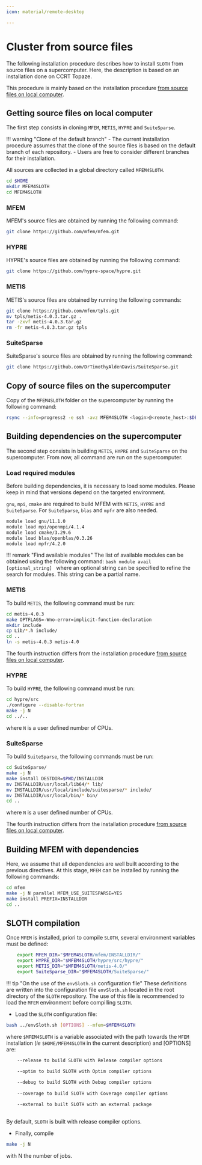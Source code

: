 ```yaml
---
icon: material/remote-desktop

---
```


# Cluster from source files

The following installation procedure describes how to install `SLOTH` from source files on a supercomputer. Here, the description is based on an installation done on CCRT Topaze.

This procedure is mainly based on the installation procedure [from source files on local computer](sources.md). 


## __Getting source files on local computer__

The first step consists in cloning `MFEM`, `METIS`, `HYPRE` and `SuiteSparse`.

!!! warning "Clone of the default branch"
    - The current installation procedure assumes that the clone of the source files is based on the default branch of each repository.
    - Users are free to consider different branches for their installation.

All sources are collected in a global directory called `MFEM4SLOTH`. 

```bash
cd $HOME
mkdir MFEM4SLOTH
cd MFEM4SLOTH
```

### MFEM
MFEM's source files are obtained by running the following command:

```bash
git clone https://github.com/mfem/mfem.git
```

### HYPRE
HYPRE's source files are obtained by running the following command:

```bash
git clone https://github.com/hypre-space/hypre.git
```

### METIS
METIS's source files are obtained by running the following commands:

```bash
git clone https://github.com/mfem/tpls.git
mv tpls/metis-4.0.3.tar.gz .
tar -zxvf metis-4.0.3.tar.gz
rm -fr metis-4.0.3.tar.gz tpls
```

### SuiteSparse
SuiteSparse's source files are obtained by running the following command:

```bash
git clone https://github.com/DrTimothyAldenDavis/SuiteSparse.git
```

## __Copy of source files on the supercomputer__
Copy of the `MFEM4SLOTH` folder on the supercomputer by running the following command:

```bash
rsync --info=progress2 -e ssh -avz MFEM4SLOTH <login>@<remote_host>:$DEST_DIR
```

## __Building dependencies on the supercomputer__
The second step consists in building `METIS`, `HYPRE` and `SuiteSparse` on the supercomputer. 
From now, all command are run on the supercomputer. 

### Load required modules
Before building dependencies, it is necessary to load some modules. Please keep in mind that versions depend on the targeted environment. 

`gnu`, `mpi`, `cmake` are required to build MFEM with `METIS`, `HYPRE` and `SuiteSparse`. 
For `SuiteSparse`, `blas` and `mpfr` are also needed.

```bash 
module load gnu/11.1.0
module load mpi/openmpi/4.1.4
module load cmake/3.29.6
module load blas/openblas/0.3.26
module load mpfr/4.2.0
```

!!! remark "Find available modules"
    The list of available modules can be obtained using the following command:
    ```bash
    module avail [optional_string]
    ```
    where an optional string can be specified to refine the search for modules. 
    This string can be a partial name. 

### METIS
To build `METIS`, the following command must be run:

```bash
cd metis-4.0.3
make OPTFLAGS=-Wno-error=implicit-function-declaration
mkdir include
cp Lib/*.h include/
cd ..
ln -s metis-4.0.3 metis-4.0
```

The fourth instruction differs from the installation procedure [from source files on local computer](sources.md). 

### HYPRE 

To build `HYPRE`, the following command must be run:

```bash
cd hypre/src
./configure --disable-fortran
make -j N
cd ../..
```
where `N` is a user defined number of CPUs.


### SuiteSparse
To build `SuiteSparse`, the following commands must be run:

```bash 
cd SuiteSparse/
make -j N
make install DESTDIR=$PWD/INSTALLDIR
mv INSTALLDIR/usr/local/lib64/* lib/
mv INSTALLDIR/usr/local/include/suitesparse/* include/
mv INSTALLDIR/usr/local/bin/* bin/
cd ..
```
where `N` is a user defined number of CPUs.

The fourth instruction differs from the installation procedure [from source files on local computer](sources.md). 

## __Building MFEM with dependencies__
Here, we assume that all dependencies are well built according to the previous directives. 
At this stage, `MFEM` can be installed by running the following commands:

```bash
cd mfem
make -j N parallel MFEM_USE_SUITESPARSE=YES 
make install PREFIX=INSTALLDIR
cd ..
``` 

## __SLOTH compilation__
Once `MFEM` is installed, priori to compile `SLOTH`, several environment variables must be defined:

```bash
    export MFEM_DIR="$MFEM4SLOTH/mfem/INSTALLDIR/"
    export HYPRE_DIR="$MFEM4SLOTH/hypre/src/hypre/"
    export METIS_DIR="$MFEM4SLOTH/metis-4.0/"
    export SuiteSparse_DIR="$MFEM4SLOTH/SuiteSparse/"
```

!!! tip "On the use of the  `envSloth.sh` configuration file"
    These definitions are written into the configuration file `envSloth.sh` located in the root directory of the `SLOTH` repository. 
    The use of this file is recommended to load the `MFEM` environment before compilling `SLOTH`.

- Load the `SLOTH` configuration file:
```bash
bash ../envSloth.sh [OPTIONS] --mfem=$MFEM4SLOTH
```
where `$MFEM4SLOTH` is a variable associated with the path towards the `MFEM` installation (_ie_ `$HOME/MFEM4SLOTH` in the current description) and [OPTIONS] are:
```bash
    --release to build SLOTH with Release compiler options 

    --optim to build SLOTH with Optim compiler options 
        
    --debug to build SLOTH with Debug compiler options 
        
    --coverage to build SLOTH with Coverage compiler options 

    --external to built SLOTH with an external package
        
```

By default, `SLOTH` is built with release compiler options.


- Finally, compile 
```bash
make -j N 
```
with N the number of jobs.

